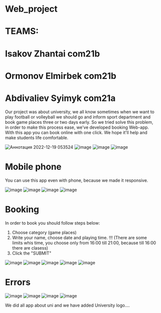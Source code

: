 # Web_project
# TEAMS:
# Isakov Zhantai com21b
# Ormonov Elmirbek com21b
#  Abdivaliev Syimyk  com21a

Our project was about university, we all know sometimes when we want to play football or volleyball
we should go and inform sport department and book game places three or two days early. So we tried solve this problem,
in order to make this process ease, we've developed booking Web-app. With this app you can book online with one click.
We hope it'll help and make students life comfortable.



![Аннотация 2022-12-19 053524](https://user-images.githubusercontent.com/99861616/208325387-58b5be5f-7d12-4d27-ae74-618a806c5b43.png)
![image](https://user-images.githubusercontent.com/99861616/208325570-28724abf-8d80-4a22-8cf6-b57ec7a43632.png)
![image](https://user-images.githubusercontent.com/99861616/208325577-f7fcdc34-71d8-4d7c-8f81-d8f9f5f4e23d.png)
![image](https://user-images.githubusercontent.com/99861616/208325585-6efa9bf8-290b-4f73-a603-51b3494a9e40.png)
 # Mobile phone
 You can use this app even with phone, because we made it responsive.
 
![image](https://user-images.githubusercontent.com/99861616/208325677-7e888c2f-66e5-4018-a188-bd1f345551d8.png)
![image](https://user-images.githubusercontent.com/99861616/208325683-100bfe8a-0f8d-49d4-a1f6-af9c1861e345.png)
![image](https://user-images.githubusercontent.com/99861616/208325688-a6a16818-6251-4c08-87e7-119d4a52af2e.png)
![image](https://user-images.githubusercontent.com/99861616/208325696-0148e8a3-a29d-45bb-961a-f80bb41e5d36.png)
 # Booking 
 In order to book you should follow steps below:
 1) Choose category (game places)
 2) Write your name, choose date and playing time. !!! (There are some limits whis time, you choose only from 16:00 till 21:00, because till 16:00 there are clasess)
 3) Click the "SUBMIT"

![image](https://user-images.githubusercontent.com/99861616/208325794-f256171d-00c5-4682-8d2c-aca674ef8b7a.png)
![image](https://user-images.githubusercontent.com/99861616/208325814-53bf32dc-e2ae-4e8e-ad0e-25a9fbeab5da.png)
![image](https://user-images.githubusercontent.com/99861616/208325826-b455ae90-a630-4899-86e2-404baa72f3e0.png)
![image](https://user-images.githubusercontent.com/99861616/208325835-d39e7066-9129-4ffd-b970-feed58c8f791.png)
![image](https://user-images.githubusercontent.com/99861616/208325860-4dbdcbc2-6d8e-464a-acbe-52c2c4db8558.png)
# Errors
![image](https://user-images.githubusercontent.com/99861616/208326054-5a8811b5-318d-44af-afb5-170698d8d2e8.png)
![image](https://user-images.githubusercontent.com/99861616/208325970-1bbf0e2c-0c26-4475-89b2-1c7541bef756.png)
![image](https://user-images.githubusercontent.com/99861616/208326108-d90f6ec1-9eb9-48e0-b482-597436052078.png)
![image](https://user-images.githubusercontent.com/99861616/208326149-3e4c00aa-3104-4387-98f3-4d15a6c66c51.png)






We did all app about uni and we have added University logo....
